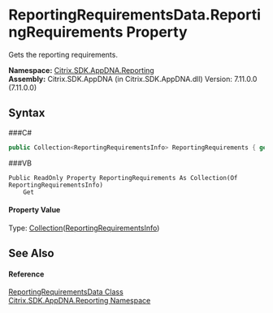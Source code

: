 # ReportingRequirementsData.ReportingRequirements Property 
 

Gets the reporting requirements.

**Namespace:**&nbsp;<a href="N_Citrix_SDK_AppDNA_Reporting">Citrix.SDK.AppDNA.Reporting</a><br />**Assembly:**&nbsp;Citrix.SDK.AppDNA (in Citrix.SDK.AppDNA.dll) Version: 7.11.0.0 (7.11.0.0)

## Syntax

###C#
```csharp
public Collection<ReportingRequirementsInfo> ReportingRequirements { get; }
```

###VB
```vbnet
Public ReadOnly Property ReportingRequirements As Collection(Of ReportingRequirementsInfo)
	Get
```


#### Property Value
Type: <a href="http://msdn2.microsoft.com/en-us/library/ms132397" target="_blank">Collection</a>(<a href="T_Citrix_SDK_AppDNA_Reporting_ReportingRequirementsInfo">ReportingRequirementsInfo</a>)

## See Also


#### Reference
<a href="T_Citrix_SDK_AppDNA_Reporting_ReportingRequirementsData">ReportingRequirementsData Class</a><br /><a href="N_Citrix_SDK_AppDNA_Reporting">Citrix.SDK.AppDNA.Reporting Namespace</a><br />